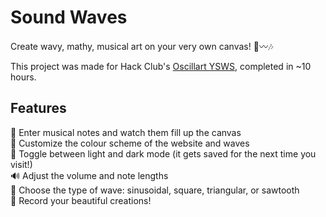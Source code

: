 # Sound Waves
Create wavy, mathy, musical art on your very own canvas! 🧮〰️🎶  

This project was made for Hack Club's [Oscillart YSWS](https://oscillart.athena.hackclub.com/), completed in ~10 hours.  
  
## Features
🎵 Enter musical notes and watch them fill up the canvas  
🎨 Customize the colour scheme of the website and waves  
🌙 Toggle between light and dark mode (it gets saved for the next time you visit!)  
🔊 Adjust the volume and note lengths  
🌊 Choose the type of wave: sinusoidal, square, triangular, or sawtooth  
🎥 Record your beautiful creations!   
